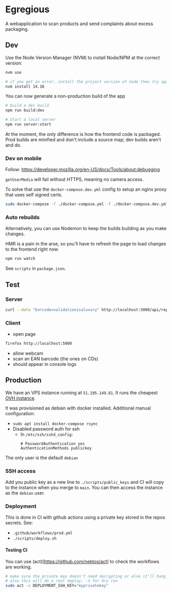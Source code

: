 # Egregious

A webapplication to scan products and send complaints about excess packaging.

## Dev

Use the Node Version Manager (NVM) to install Node/NPM at the correct version:

```bash
nvm use

# if you get an error, install the project version of node then try again
nvm install 14.16
```

You can now generate a non-production build of the app

```bash
# build a dev build
npm run build:dev

# Start a local server
npm run server:start
```

At the moment, the only difference is how the frontend code is packaged. Prod builds are minified and don't include a source map; dev builds aren't and do.

### Dev on mobile

Follow: https://developer.mozilla.org/en-US/docs/Tools/about:debugging

`getUserMedia` will fail without HTTPS, meaning no camera access.

To solve that use the `docker-compose.dev.yml` config to setup an nginx proxy that uses self signed certs.

```bash
sudo docker-compose -f ./docker-compose.yml -f ./docker-compose.dev.yml up --build
```

### Auto rebuilds

Alternatively, you can use Nodemon to keep the builds building as you make changes.

HMR is a pain in the arse, so you'll have to refresh the page to load changes to the frontend right now.

```bash
npm run watch
```

See `scripts` in `package.json`.

## Test

### Server

```bash
curl --data "barcode=validationisaluxury" http://localhost:5000/api/report
```

### Client

- open page

```bash
firefox http://localhost:5000
```

- allow webcam
- scan an EAN barcode (the ones on CDs)
- should appear in console logs

## Production

We have an VPS instance running at `51.195.149.81`.
It runs the cheapest [OVH instance](https://www.ovhcloud.com/en-gb/vps/compare/).

It was provisioned as debian with docker installed.
Additional manual configuration:

- `sudo apt install docker-compose rsync`
- Disabled password auth for ssh
  - In `/etc/ssh/sshd_config`:
    ```
    # PasswordAuthentication yes
    AuthenticationMethods publickey
    ```

The only user is the default `debian`

### SSH access

Add you public key as a new line to `./scripts/public_keys` and CI will copy to the instance when you merge to `main`.
You can then access the instance as the `debian` user.

### Deployment

This is done in CI with github actions using a private key stored in the repos secrets.
See:

- `.github/workflows/prod.yml`
- `./scripts/deploy.sh`

#### Testing CI

You can use (act)[https://github.com/nektos/act] to check the workflows are working.

```bash
# make sure the private key doesn't need decrypting or else it'll hang when trying to access it
# also this will do a real deploy, -n for dry run
sudo act -s DEPLOYMENT_SSH_KEY="myprivatekey"
```
